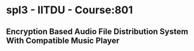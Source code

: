 # spl3 - IITDU - Course:801
## Encryption Based Audio File Distribution System With Compatible Music Player
